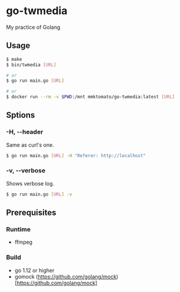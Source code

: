 # go-twmedia
My practice of Golang


## Usage
```bash
$ make
$ bin/twmedia [URL]

# or
$ go run main.go [URL]

# or
$ docker run --rm -v $PWD:/mnt mmktomato/go-twmedia:latest [URL]
```

## Sptions
### -H, --header
Same as curl's one.

```bash
$ go run main.go [URL] -H "Referer: http://localhost"
```

### -v, --verbose
Shows verbose log.

```bash
$ go run main.go [URL] -v
```

## Prerequisites
### Runtime
* ffmpeg

### Build
* go 1.12 or higher
* gomock (https://github.com/golang/mock)[https://github.com/golang/mock]
